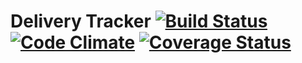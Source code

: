 # Delivery Tracker [![Build Status](https://api.travis-ci.org/chrisleedavis/deliverytracker.svg)](https://travis-ci.org/chrisleedavis/deliverytracker) [![Code Climate](https://codeclimate.com/github/chrisleedavis/deliverytracker/badges/gpa.svg)](https://codeclimate.com/github/chrisleedavis/deliverytracker) [![Coverage Status](https://coveralls.io/repos/chrisleedavis/deliverytracker/badge.svg?branch=master&service=github)](https://coveralls.io/github/chrisleedavis/deliverytracker?branch=master)
 


